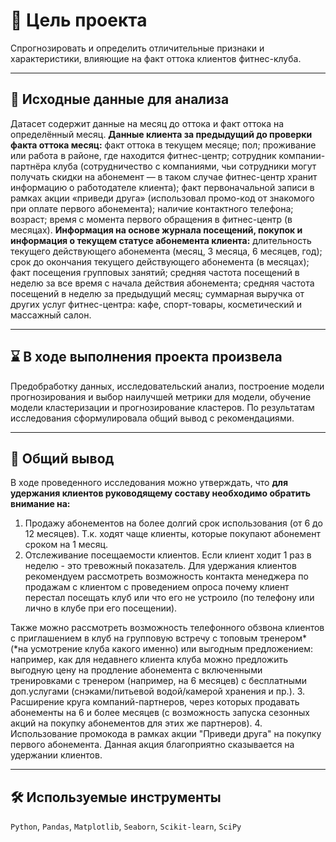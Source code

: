 # 🎯 Цель проекта
Спрогнозировать и определить отличительные признаки и характеристики, влияющие на факт оттока клиентов фитнес-клуба.
<hr>

## 📂 Исходные данные для анализа
Датасет содержит данные на месяц до оттока и факт оттока на определённый месяц.
**Данные клиента за предыдущий до проверки факта оттока месяц:**
факт оттока в текущем месяце; пол; проживание или работа в районе, где находится фитнес-центр; сотрудник компании-партнёра клуба (сотрудничество с компаниями, чьи сотрудники могут получать скидки на абонемент — в таком случае фитнес-центр хранит информацию о работодателе клиента); факт первоначальной записи в рамках акции «приведи друга» (использовал промо-код от знакомого при оплате первого абонемента); наличие контактного телефона; возраст; время с момента первого обращения в фитнес-центр (в месяцах).
**Информация на основе журнала посещений, покупок и информация о текущем статусе абонемента клиента:**
длительность текущего действующего абонемента (месяц, 3 месяца, 6 месяцев, год); срок до окончания текущего действующего абонемента (в месяцах); факт посещения групповых занятий; средняя частота посещений в неделю за все время с начала действия абонемента; средняя частота посещений в неделю за предыдущий месяц; суммарная выручка от других услуг фитнес-центра: кафе, спорт-товары, косметический и массажный салон.
<hr>

## ⌛ В ходе выполнения проекта произвела
Предобработку данных, исследовательский анализ, построение модели прогнозирования и выбор наилучшей метрики для модели, обучение модели кластеризации и прогнозирование кластеров. По результатам исследования сформулировала общий вывод с рекомендациями.
<hr>

## 📃 Общий вывод
В ходе проведенного исследования можно утверждать, что **для удержания клиентов руководящему составу необходимо обратить внимание на:**
1. Продажу абонементов на более долгий срок использования (от 6 до 12 месяцев). Т.к. ходят чаще клиенты, которые покупают абонемент сроком на 1 месяц.
 2. Отслеживание посещаемости клиентов. Если клиент ходит 1 раз в неделю - это тревожный показатель. Для удержания клиентов рекомендуем рассмотреть возможность контакта менеджера по продажам с клиентом с проведением опроса почему клиент перестал посещать клуб или что его не устроило (по телефону или лично в клубе при его посещении).
    
Также можно рассмотреть возможность телефонного обзвона клиентов с приглашением в клуб на групповую встречу с топовым тренером* (*на усмотрение клуба какого именно) или выгодным предложением: например, как для недавнего клиента клуба можно предложить выгодную цену на продление абонемента с включенными тренировками с тренером (например, на 6 месяцев) с бесплатными доп.услугами (снэками/питьевой водой/камерой хранения и пр.).
3. Расширение круга компаний-партнеров, через которых продавать абонементы на 6 и более месяцев (с возможность запуска сезонных акций на покупку абонементов для этих же партнеров).
4. Использование промокода в рамках акции "Приведи друга" на покупку первого абонемента. Данная акция благоприятно сказывается на удержании клиентов.
<hr>

## 🛠️ Используемые инструменты
`Python`, `Pandas`, `Matplotlib`, `Seaborn`, `Scikit-learn`, `SciPy`
